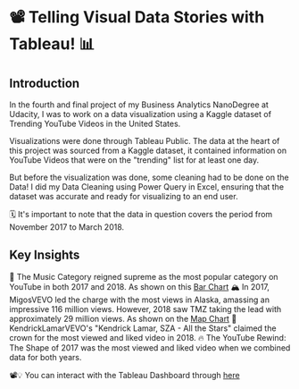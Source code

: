 # 📽️ Telling Visual Data Stories with Tableau! 📊

## Introduction
In the fourth and final project of my Business Analytics NanoDegree at Udacity, I was to work on a data visualization using a Kaggle dataset of Trending YouTube Videos in the United States.

Visualizations were done through Tableau Public. The data at the heart of this project was sourced from a Kaggle dataset,  it contained information on YouTube Videos that were on the "trending" list for at least one day.

But before the visualization was done, some cleaning had to be done on the Data! I did my Data Cleaning using Power Query in Excel, ensuring that the dataset was accurate and ready for visualizing to an end user.

🗓️ It's important to note that the data in question covers the period from November 2017 to March 2018.

## Key Insights
🎵 The Music Category reigned supreme as the most popular category on YouTube in both 2017 and 2018. As shown on this [Bar Chart](https://public.tableau.com/app/profile/henry.adeyemi/viz/UdacityBAND-VisualizationProject/MostViewedandLikedYoutubeVideoCategories)
🏔️ In 2017, MigosVEVO led the charge with the most views in Alaska, amassing an impressive 116 million views. However, 2018 saw TMZ taking the lead with approximately 29 million views. As shown on the [Map Chart](https://public.tableau.com/app/profile/henry.adeyemi/viz/UdacityBAND-VisualizationProject-3/ChannelTitlewiththehighestviewsperState)
🌟 KendrickLamarVEVO's "Kendrick Lamar, SZA - All the Stars" claimed the crown for the most viewed and liked video in 2018. 
🔥 The YouTube Rewind: The Shape of 2017 was the most viewed and liked video when we combined data for both years.

📽️💡 You can interact with the Tableau Dashboard through [here](https://public.tableau.com/app/profile/henry.adeyemi/viz/UdacityBAND-VisualizationProject-Dashboard/EvaluatingChannelswithTrendingYouTubeVideos2017-2018)
